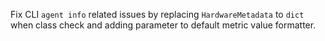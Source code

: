 Fix CLI `agent info` related issues by replacing `HardwareMetadata` to `dict` when class check and adding parameter to default metric value formatter.